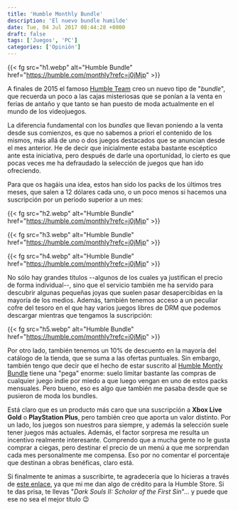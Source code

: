 ```yaml
---
title: 'Humble Monthly Bundle'
description: 'El nuevo bundle humilde'
date: Tue, 04 Jul 2017 08:44:28 +0000
draft: false
tags: ['Juegos', 'PC']
categories: ['Opinión']
---
```


{{< fg src="h1.webp" alt="Humble Bundle" href="https://humble.com/monthly?refc=j0jMjp" >}}

A finales de 2015 el famoso [Humble Team](http://jobs.humblebundle.com/) creo un nuevo tipo de "_bundle_", que recuerda un poco a las cajas misteriosas que se ponían a la venta en ferias de antaño y que tanto se han puesto de moda actualmente en el mundo de los videojuegos.

La diferencia fundamental con los _bundles_ que llevan poniendo a la venta desde sus comienzos, es que no sabemos a priori el contenido de los mismos, más allá de uno o dos juegos destacados que se anuncian desde el mes anterior. He de decir que inicialmente estaba bastante escéptico ante esta iniciativa, pero después de darle una oportunidad, lo cierto es que pocas veces me ha defraudado la selección de juegos que han ido ofreciendo.

Para que os hagáis una idea, estos han sido los packs de los últimos tres meses, que salen a 12 dólares cada uno, o un poco menos si hacemos una suscripción por un periodo superior a un mes:

{{< fg src="h2.webp" alt="Humble Bundle" href="https://humble.com/monthly?refc=j0jMjp" >}}

{{< fg src="h3.webp" alt="Humble Bundle" href="https://humble.com/monthly?refc=j0jMjp" >}}

{{< fg src="h4.webp" alt="Humble Bundle" href="https://humble.com/monthly?refc=j0jMjp" >}}

No sólo hay grandes títulos --algunos de los cuales ya justifican el precio de forma individual--, sino que el servicio también me ha servido para descubrir algunas pequeñas joyas que suelen pasar desapercibidas en la mayoría de los medios. Además, también tenemos acceso a un peculiar cofre del tesoro en el que hay varios juegos libres de DRM que podemos descargar mientras que tengamos la suscripción:

{{< fg src="h5.webp" alt="Humble Bundle" href="https://humble.com/monthly?refc=j0jMjp" >}}

Por otro lado, también tenemos un 10% de descuento en la mayoría del catálogo de la tienda, que se suma a las ofertas puntuales. Sin embargo, también tengo que decir que el hecho de estar suscrito al [Humble Montly Bundle](https://humble.com/monthly?refc=j0jMjp) tiene una "pega" enorme: suelo limitar bastante las compras de cualquier juego indie por miedo a que luego vengan en uno de estos packs mensuales. Pero bueno, eso es algo que también me pasaba desde que se pusieron de moda los bundles.

Está claro que es un producto más caro que una suscripción a **Xbox Live Gold** o **PlayStation Plus**, pero también creo que aporta un valor distinto. Por un lado, los juegos son nuestros para siempre, y además la selección suele tener juegos más actuales. Además, el factor sorpresa me resulta un incentivo realmente interesante. Comprendo que a mucha gente no le gusta comprar a ciegas, pero destinar el precio de un menú a que me sorprendan cada mes personalmente me compensa. Eso por no comentar el porcentaje que destinan a obras benéficas, claro está.

Si finalmente te animas a suscribirte, te agradecería que lo hicieras a través de [este enlace](https://humble.com/monthly?refc=j0jMjp), ya que mi me dan algo de crédito para la Humble Store. Si te das prisa, te llevas "_Dark Souls II: Scholar of the First Sin_"... y puede que ese no sea el mejor título :wink: